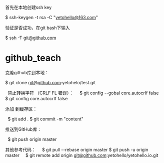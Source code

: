 首先在本地创建ssh key

$ ssh-keygen -t rsa -C "yetohello@163.com"

验证是否成功，在git bash下输入

$ ssh -T git@github.com

# github_teach
克隆github库到本地：

   $ git clone git@github.com:yetohelo/test.git

   禁止转换字符  （CRLF FL 错误）：
      $ git config --gobal core.autocrlf false 
      $ git config core.autocrlf false
      
添加 到缓存区：

   $ git add .
   $ git commit -m "content"

推送到GitHub库：

    $ git push origin master

其他参考代码：
     $ git pull --rebase origin master
     $ git push -u origin master
     $ git remote add origin git@github.com:yetohello/yetohello.io.git
